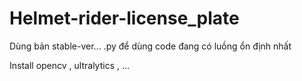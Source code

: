 # Helmet-rider-license_plate

Dùng bản stable-ver... .py để dùng code đang có luồng ổn định nhất 

Install opencv , ultralytics , ... 

